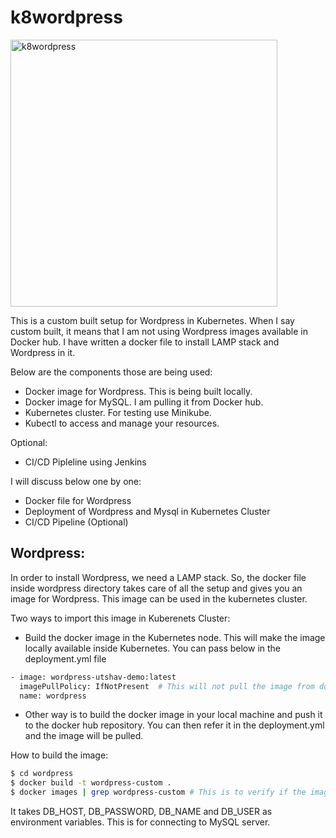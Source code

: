 # k8wordpress

<img width="427" alt="k8wordpress" src="https://user-images.githubusercontent.com/16876746/46309090-03600680-c5d9-11e8-8077-9d5873dd495a.png">

This is a custom built setup for Wordpress in Kubernetes. When I say custom built, it means that I am not using Wordpress images available in Docker hub. I have written a docker file to install LAMP stack and Wordpress in it.

Below are the components those are being used:
- Docker image for Wordpress. This is being built locally.
- Docker image for MySQL. I am pulling it from Docker hub.
- Kubernetes cluster. For testing use Minikube. 
- Kubectl to access and manage your resources. 

Optional:
- CI/CD Pipleline using Jenkins

I will discuss below one by one:
- Docker file for Wordpress
- Deployment of Wordpress and Mysql in Kubernetes Cluster
- CI/CD Pipeline (Optional)

## Wordpress:

In order to install Wordpress, we need a LAMP stack. So, the docker file inside wordpress directory takes care of all the setup and gives you an image for Wordpress. This image can be used in the kubernetes cluster. 

Two ways to import this image in Kuberenets Cluster:
- Build the docker image in the Kubernetes node. This will make the image locally available inside Kubernetes. You can pass below in the deployment.yml file
```sh
- image: wordpress-utshav-demo:latest
  imagePullPolicy: IfNotPresent  # This will not pull the image from docker hub if the image is present locally.
  name: wordpress
```
- Other way is to build the docker image in your local machine and push it to the docker hub repository. You can then refer it in the deployment.yml and the image will be pulled.

How to build the image:
```sh
$ cd wordpress
$ docker build -t wordpress-custom .
$ docker images | grep wordpress-custom # This is to verify if the image was built successfully
```
It takes DB_HOST, DB_PASSWORD, DB_NAME and DB_USER as environment variables. This is for connecting to MySQL server.

